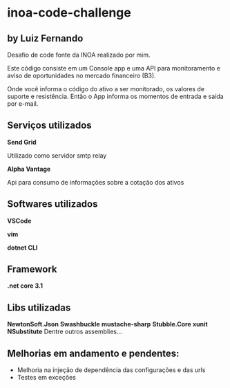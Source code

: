 # inoa-code-challenge
## by Luiz Fernando

Desafio de code fonte da INOA realizado por mim.

Este código consiste em um Console app e uma API para monitoramento e aviso de oportunidades no mercado financeiro (B3).

Onde você informa o código do ativo a ser monitorado, os valores de suporte e resistência. Então o App informa os momentos de entrada e saída por e-mail.

## Serviços utilizados
**Send Grid**

Utilizado como servidor smtp relay

**Alpha Vantage**

Api para consumo de informações sobre a cotação dos ativos

## Softwares utilizados

**VSCode**

**vim**

**dotnet CLI**

## Framework

**.net core 3.1**

## Libs utilizadas

**NewtonSoft.Json**
**Swashbuckle**
**mustache-sharp**
**Stubble.Core**
**xunit**
**NSubstitute**
Dentre outros assemblies...


## Melhorias em andamento e pendentes:

- Melhoria na injeção de dependência das configurações e das urls
- Testes em exceções